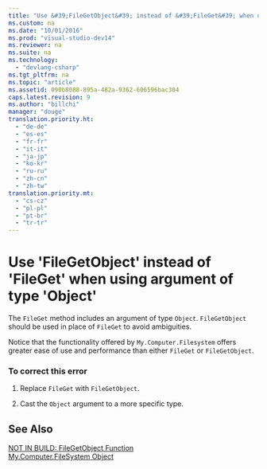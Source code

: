 ```yaml
---
title: "Use &#39;FileGetObject&#39; instead of &#39;FileGet&#39; when using argument of type &#39;Object&#39;"
ms.custom: na
ms.date: "10/01/2016"
ms.prod: "visual-studio-dev14"
ms.reviewer: na
ms.suite: na
ms.technology: 
  - "devlang-csharp"
ms.tgt_pltfrm: na
ms.topic: "article"
ms.assetid: 090b8088-895a-482a-9362-606596bac304
caps.latest.revision: 9
ms.author: "billchi"
manager: "douge"
translation.priority.ht: 
  - "de-de"
  - "es-es"
  - "fr-fr"
  - "it-it"
  - "ja-jp"
  - "ko-kr"
  - "ru-ru"
  - "zh-cn"
  - "zh-tw"
translation.priority.mt: 
  - "cs-cz"
  - "pl-pl"
  - "pt-br"
  - "tr-tr"
---
```

# Use &#39;FileGetObject&#39; instead of &#39;FileGet&#39; when using argument of type &#39;Object&#39;
The `FileGet` method includes an argument of type `Object`. `FileGetObject` should be used in place of `FileGet` to avoid ambiguities.  
  
 Notice that the functionality offered by `My.Computer.Filesystem` offers greater ease of use and performance than either `FileGet` or `FileGetObject`.  
  
### To correct this error  
  
1.  Replace `FileGet` with `FileGetObject`.  
  
2.  Cast the `Object` argument to a more specific type.  
  
## See Also  
 [NOT IN BUILD: FileGetObject Function](http://msdn.microsoft.com/3eda786b-d1ee-4b44-9dd7-0ea6bff072c0)   
 [My.Computer.FileSystem Object](../Topic/My.Computer.FileSystem%20Object.md)